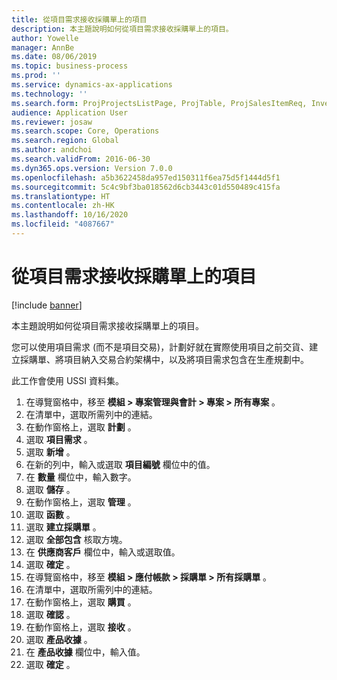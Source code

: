 ```yaml
---
title: 從項目需求接收採購單上的項目
description: 本主題說明如何從項目需求接收採購單上的項目。
author: Yowelle
manager: AnnBe
ms.date: 08/06/2019
ms.topic: business-process
ms.prod: ''
ms.service: dynamics-ax-applications
ms.technology: ''
ms.search.form: ProjProjectsListPage, ProjTable, ProjSalesItemReq, InventItemIdLookupSimple, PurchCreateFromSalesOrder, VendAccountItemLookup, PurchTable, PurchEditLines
audience: Application User
ms.reviewer: josaw
ms.search.scope: Core, Operations
ms.search.region: Global
ms.author: andchoi
ms.search.validFrom: 2016-06-30
ms.dyn365.ops.version: Version 7.0.0
ms.openlocfilehash: a5b3622458da957ed150311f6ea75d5f1444d5f1
ms.sourcegitcommit: 5c4c9bf3ba018562d6cb3443c01d550489c415fa
ms.translationtype: HT
ms.contentlocale: zh-HK
ms.lasthandoff: 10/16/2020
ms.locfileid: "4087667"
---
```

# <a name="receive-items-on-purchase-order-from-item-requirement"></a>從項目需求接收採購單上的項目

[!include [banner](../../includes/banner.md)]

本主題說明如何從項目需求接收採購單上的項目。

您可以使用項目需求 (而不是項目交易)，計劃好就在實際使用項目之前交貨、建立採購單、將項目納入交易合約架構中，以及將項目需求包含在生產規劃中。 

此工作會使用 USSI 資料集。

1. 在導覽窗格中，移至 **模組 > 專案管理與會計 > 專案 > 所有專案** 。
2. 在清單中，選取所需列中的連結。
3. 在動作窗格上，選取 **計劃** 。
4. 選取 **項目需求** 。
5. 選取 **新增** 。
6. 在新的列中，輸入或選取 **項目編號** 欄位中的值。
7. 在 **數量** 欄位中，輸入數字。
8. 選取 **儲存** 。
9. 在動作窗格上，選取 **管理** 。
10. 選取 **函數** 。
11. 選取 **建立採購單** 。
12. 選取 **全部包含** 核取方塊。
13. 在 **供應商客戶** 欄位中，輸入或選取值。
14. 選取 **確定** 。
15. 在導覽窗格中，移至 **模組 > 應付帳款 > 採購單 > 所有採購單** 。
16. 在清單中，選取所需列中的連結。
17. 在動作窗格上，選取 **購買** 。
18. 選取 **確認** 。
19. 在動作窗格上，選取 **接收** 。
20. 選取 **產品收據** 。
21. 在 **產品收據** 欄位中，輸入值。
22. 選取 **確定** 。

